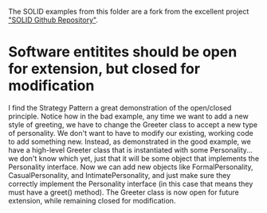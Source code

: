 The SOLID examples from this folder are a fork from the excellent project ["SOLID Github Repository"](https://github.com/mikeknep/SOLID "SOLID Github Repository").
 
# Software entitites should be open for extension, but closed for modification

I find the Strategy Pattern a great demonstration of the open/closed principle. Notice how in the bad example, any time we want to add a new style of greeting, we have to change the Greeter class to accept a new type of personality. We don't want to have to modify our existing, working code to add something new. Instead, as demonstrated in the good example, we have a high-level Greeter class that is instantiated with some Personality... we don't know which yet, just that it will be some object that implements the Personality interface. Now we can add new objects like FormalPersonality, CasualPersonality, and IntimatePersonality, and just make sure they correctly implement the Personality interface (in this case that means they must have a greet() method). The Greeter class is now open for future extension, while remaining closed for modification.